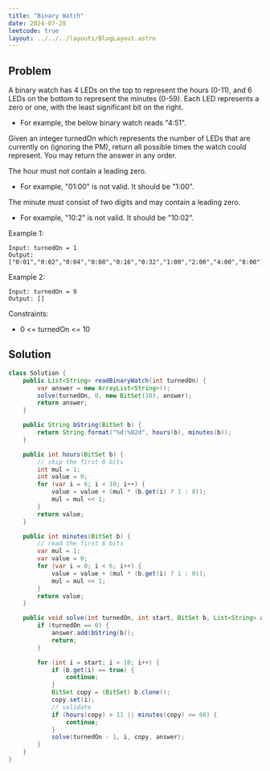 ```yaml
---
title: "Binary Watch"
date: 2024-07-28
leetcode: true
layout: ../../../layouts/BlogLayout.astro
---
```


## Problem

A binary watch has 4 LEDs on the top to represent the hours (0-11), and 6 LEDs on the bottom to represent the minutes (0-59). Each LED represents a zero or one, with the least significant bit on the right.

- For example, the below binary watch reads "4:51".

Given an integer turnedOn which represents the number of LEDs that are currently on (ignoring the PM), return all possible times the watch could represent. You may return the answer in any order.

The hour must not contain a leading zero.

- For example, "01:00" is not valid. It should be "1:00".

The minute must consist of two digits and may contain a leading zero.

- For example, "10:2" is not valid. It should be "10:02".

Example 1:

```text
Input: turnedOn = 1
Output: ["0:01","0:02","0:04","0:08","0:16","0:32","1:00","2:00","4:00","8:00"]
```

Example 2:

```text
Input: turnedOn = 9
Output: []
```

Constraints:

- 0 <= turnedOn <= 10

## Solution

```java
class Solution {
    public List<String> readBinaryWatch(int turnedOn) {
        var answer = new ArrayList<String>();
        solve(turnedOn, 0, new BitSet(10), answer);
        return answer;
    }

    public String bString(BitSet b) {
        return String.format("%d:%02d", hours(b), minutes(b));
    }

    public int hours(BitSet b) {
        // skip the first 6 bits
        int mul = 1;
        int value = 0;
        for (var i = 6; i < 10; i++) {
            value = value + (mul * (b.get(i) ? 1 : 0));
            mul = mul << 1;
        }
        return value;
    }

    public int minutes(BitSet b) {
        // read the first 6 bits
        var mul = 1;
        var value = 0;
        for (var i = 0; i < 6; i++) {
            value = value + (mul * (b.get(i) ? 1 : 0));
            mul = mul << 1;
        }
        return value;
    }

    public void solve(int turnedOn, int start, BitSet b, List<String> answer) {
        if (turnedOn == 0) {
            answer.add(bString(b));
            return;
        }

        for (int i = start; i < 10; i++) {
            if (b.get(i) == true) {
                continue;
            }
            BitSet copy = (BitSet) b.clone();
            copy.set(i);
            // validate
            if (hours(copy) > 11 || minutes(copy) >= 60) {
                continue;
            }
            solve(turnedOn - 1, i, copy, answer);
        }
    }
}
```
